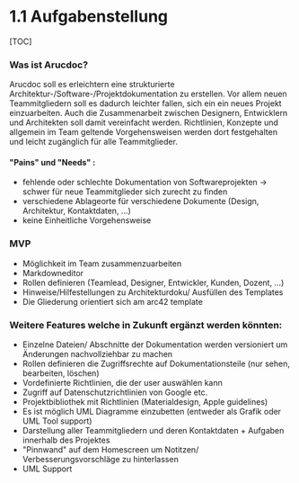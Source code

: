# 1.1 Aufgabenstellung 

[TOC]



### Was ist Arucdoc?

Arucdoc soll es erleichtern eine strukturierte Architektur-/Software-/Projektdokumentation zu erstellen. Vor allem neuen Teammitgliedern soll es dadurch leichter fallen, sich ein ein neues Projekt einzuarbeiten. Auch die Zusammenarbeit zwischen Designern, Entwicklern und Architekten soll damit vereinfacht werden. Richtlinien, Konzepte und allgemein im Team geltende Vorgehensweisen werden dort festgehalten und leicht zugänglich für alle Teammitglieder. 

#### "Pains" und "Needs" :

- fehlende oder schlechte Dokumentation von Softwareprojekten -> schwer für neue Teammitglieder sich zurecht zu finden 
- verschiedene Ablageorte für verschiedene Dokumente (Design, Architektur, Kontaktdaten, ...)
- keine Einheitliche Vorgehensweise 

### MVP

- Möglichkeit im Team zusammenzuarbeiten
- Markdowneditor 
- Rollen definieren (Teamlead, Designer, Entwickler, Kunden, Dozent, ...) 
- Hinweise/Hilfestellungen zu Architekturdoku/ Ausfüllen des Templates
- Die Gliederung orientiert sich am arc42 template 


### Weitere Features welche in Zukunft ergänzt werden könnten: 

- Einzelne Dateien/ Abschnitte der Dokumentation werden versioniert um Änderungen nachvollziehbar zu machen 
- Rollen definieren die Zugriffsrechte auf Dokumentationsteile (nur sehen, bearbeiten, löschen)
- Vordefinierte Richtlinien, die der user auswählen kann
- Zugriff auf Datenschutzrichtlinien von Google etc. 
- Projektbibliothek mit Richtlinien (Materialdesign, Apple guidelines)
- Es ist möglich UML Diagramme einzubetten (entweder als Grafik oder UML Tool support)
- Darstellung aller Teammitgliedern und deren Kontaktdaten + Aufgaben innerhalb des Projektes
- "Pinnwand" auf dem Homescreen um Notitzen/ Verbesserungsvorschläge zu hinterlassen
- UML Support
